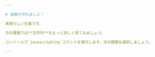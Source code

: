 ```yaml
---

# 変数が作れました！

素晴らしい仕事です。

次の課題では**文字列**をもっと詳しく見てみましょう。

コンソールで`javascripting`コマンドを実行します。次の課題を選択しましょう。

---
```

